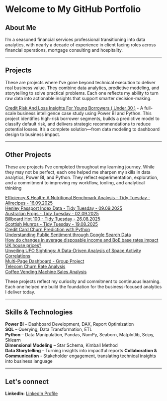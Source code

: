 # Welcome to My GitHub Portfolio  

## About Me  
I’m a seasoned financial services professional transitioning into data analytics, with nearly a decade of experience in client
facing roles across financial operations, mortgage consulting and hospitality. 

---

## Projects
These are projects where I’ve gone beyond technical execution to deliver real business value. They combine data analytics, predictive modeling, and storytelling to solve practical problems. Each one reflects my ability to turn raw data into actionable insights that support smarter decision-making.

[Credit Risk And Loss Insights For Young Borrowers ( Under 30 )](https://github.com/data-aleks/Credit-Risk-And-Loss-Insights-For-Young-Borrowers) - 
A full-scale business intelligence case study using Power BI and Python. This project identifies high-risk borrower segments, builds a predictive model to classify default risk, and delivers strategic recommendations to reduce potential losses. It’s a complete solution—from data modeling to dashboard design to business impact.

---

## Other Projects
These are projects I’ve completed throughout my learning journey. While they may not be perfect, each one helped me sharpen my skills in data analytics, Power BI, and Python. They reflect experimentation, exploration, and a commitment to improving my workflow, tooling, and analytical thinking

[Efficiency & Health: A Nutritional Benchmark Analysis - Tidy Tuesday - Allrecipes - 16.09.2025](https://github.com/data-aleks/Allrecipes_tidy_tusday_16092025)  
[Henley Passport Index Data - Tidy Tuesday - 09.09.2025](https://github.com/data-aleks/henley_passport_index_tidy_tuesday_09_09_09)   
[Australian Frogs - Tidy Tuesday - 02.09.2025](https://github.com/data-aleks/australian_frogs_tidytuesday_02_09_2025)    
[Billboard Hot 100 - Tidy Tuesday - 26.08.2025](https://github.com/data-aleks/billboard_hot100_tidytuesday_26_08_2025)  
[Scottish Munros - Tidy Tuesday - 19.08.2025](https://github.com/data-aleks/scottishmunros_tidytuesday_19_08_2025)   
[Credit Card Churn Prediction with Python](https://github.com/data-aleks/CreditCardChurn-PredictiveModelling)  
[Understanding Public Sentiment through Google Search Data](https://github.com/data-aleks/financial_sentiment_stock_analysis/)  
[How do changes in average disposable income and BoE base rates impact UK house prices?](https://github.com/data-aleks/house_prices_project)  
[Unveiling UFO Sightings: A Data-Driven Analysis of Space Activity Correlations](https://github.com/data-aleks/type_one_ufo_analysis/)  
[Multi-Page Dashboard - Group Project](https://github.com/data-aleks/Multi-Page-Dashboard-Group-Project-)  
[Telecom Churn Rate Analysis](https://github.com/data-aleks/Telecom_churn_rate)  
[Coffee Vending Machine Sales Analysis](https://github.com/data-aleks/coffee_machine_sales)  

These projects reflect my curiosity and commitment to continuous learning. Each one helped me build the foundation for the business-focused analytics I deliver today.

---

## Skills & Technologies  
**Power BI** – Dashboard Development, DAX, Report Optimization  
**SQL** – Querying, Data Transformation, ETL  
**Python** – Data Manipulation, Pandas, NumPy, Seaborn, Matplotlib, Scipy, Sklearn  
**Dimensional Modeling** – Star Schema, Kimball Method  
**Data Storytelling** – Turning insights into impactful reports 
**Collaboration & Communication** - Stakeholder engagement, translating technical insights into business language

---

## Let's connect 
**LinkedIn:** [LinkedIn Profile](https://www.linkedin.com/in/data-aleks/)  

